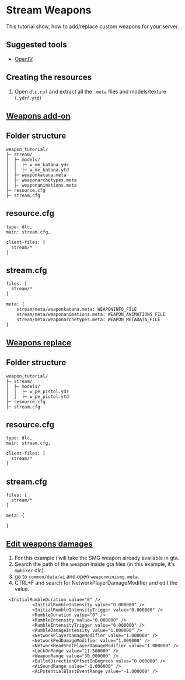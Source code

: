 # Stream Weapons
This tutorial show, how to add/replace custom weapons for your server.

## Suggested tools
- [OpenIV](https://openiv.com/)

## Creating the resources
1. Open ```dlc.rpf``` and extract all the ```.meta``` files and models/texture (```.ydr```/```.ytd```)


## <u>Weapons add-on</u>

## Folder structure
```
weapon_tutorial/
├─ stream/
│  ├─ models/
│  │  ├─ w_me_katana.ydr
│  │  ├─ w_me_katana.ytd
│  ├─ weaponkatana.meta
│  ├─ weaponarchetypes.meta
│  ├─ weaponanimations.meta
├─ resource.cfg
├─ stream.cfg
```

## **resource.cfg**
```
type: dlc,
main: stream.cfg,

client-files: [
  stream/*
]
```

## **stream.cfg**
```
files: [
  stream/*
]

meta: {
	stream/meta/weaponkatana.meta: WEAPONINFO_FILE
	stream/meta/weaponanimations.meta: WEAPON_ANIMATIONS_FILE
	stream/meta/weaponarchetypes.meta: WEAPON_METADATA_FILE
}
```

## <u>Weapons replace</u>
## Folder structure
```
weapon_tutorial/
├─ stream/
│  ├─ models/
│  │  ├─ w_pe_pistol.ydr
│  │  ├─ w_pe_pistol.ytd
├─ resource.cfg
├─ stream.cfg
```

## **resource.cfg**
```
type: dlc,
main: stream.cfg,

client-files: [
  stream/*
]
```

## **stream.cfg**
```
files: [
  stream/*
]

meta: {

}
```

## <u>Edit weapons damages</u> 
1. For this example i will take the SMG weapon already available in gta.
2. Search the path of the weapon inside gta files (in this example, it's ```mpbiker``` dlc).
3. go to ```common/data/ai``` and open ```weaponminismg.meta```.
4. CTRL+F and search for NetworkPlayerDamageModifier and edit the value.
```
 <InitialRumbleDuration value="0" />
          <InitialRumbleIntensity value="0.000000" />
          <InitialRumbleIntensityTrigger value="0.000000" />
          <RumbleDuration value="0" />
          <RumbleIntensity value="0.000000" />
          <RumbleIntensityTrigger value="0.000000" />
          <RumbleDamageIntensity value="1.000000" />
          <NetworkPlayerDamageModifier value="1.000000" />
          <NetworkPedDamageModifier value="1.000000" />
          <NetworkHeadShotPlayerDamageModifier value="1.000000" />
          <LockOnRange value="11.500000" />
          <WeaponRange value="30.000000" />
          <BulletDirectionOffsetInDegrees value="0.000000" />
          <AiSoundRange value="-1.000000" />
          <AiPotentialBlastEventRange value="-1.000000" />
```
